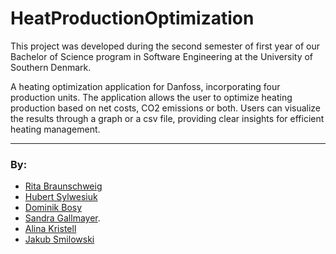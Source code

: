# HeatProductionOptimization

This project was developed during the second semester of first year of our Bachelor of Science program in Software Engineering at the University of Southern Denmark.

A heating optimization application for Danfoss, incorporating four production units. The application allows the user to optimize heating production based on net costs, CO2 emissions or both. Users can visualize the results through a graph or a csv file, providing clear insights for efficient heating management.
___
### By:

- [Rita Braunschweig](https://github.com/pastelnata)
- [Hubert Sylwesiuk](https://github.com/sduhubert)
- [Dominik Bosy](https://github.com/Dobos23)
- [Sandra Gallmayer](http://github.com/Condesgall).
- [Alina Kristell](https://github.com/alikrist)
- [Jakub Smilowski](https://github.com/JakubSmilowski)
